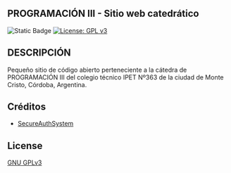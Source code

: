 ## PROGRAMACIÓN III - Sitio web catedrático
![Static Badge](https://img.shields.io/badge/codigo-en%20desarrollo) [![License: GPL v3](https://img.shields.io/badge/License-GPLv3-blue.svg)](https://www.gnu.org/licenses/gpl-3.0)

## DESCRIPCIÓN
Pequeño sitio de código abierto perteneciente a la cátedra de PROGRAMACIÓN III del colegio técnico IPET Nº363 de la ciudad de Monte Cristo, Córdoba, Argentina.

## Créditos
- [SecureAuthSystem](https://github.com/Code-Break0/SecureAuthSystem)

## License
[GNU GPLv3](https://choosealicense.com/licenses/gpl-3.0/)
